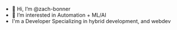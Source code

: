 - 👋 Hi, I’m @zach-bonner
- 👀 I’m interested in Automation + ML/AI
- I'm a Developer Specializing in hybrid development, and webdev

<!---
zach-bonner/zach-bonner is a ✨ special ✨ repository because its `README.md` (this file) appears on your GitHub profile.
You can click the Preview link to take a look at your changes.
--->
